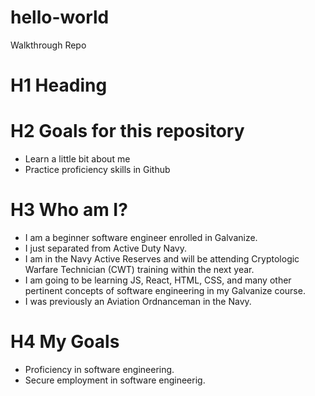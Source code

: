 # hello-world
Walkthrough Repo
# H1 Heading
# H2 Goals for this repository
- Learn a little bit about me
- Practice proficiency skills in Github
# H3 Who am I?
- I am a beginner software engineer enrolled in Galvanize.
- I just separated from Active Duty Navy.
- I am in the Navy Active Reserves and will be attending Cryptologic Warfare Technician (CWT) training within the next year.
- I am going to be learning JS, React, HTML, CSS, and many other pertinent concepts of software engineering in my Galvanize course.
- I was previously an Aviation Ordnanceman in the Navy.
# H4 My Goals
- Proficiency in software engineering.
- Secure employment in software engineerig.
  
